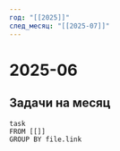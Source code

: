 ```yaml
---
год: "[[2025]]"
след_месяц: "[[2025-07]]"
---
```



# 2025-06

## Задачи на месяц

```dataview
task
FROM [[]]
GROUP BY file.link
```

